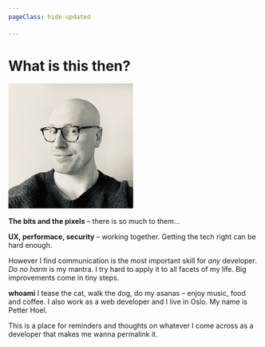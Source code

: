 ```yaml
---
pageClass: hide-updated

---
```


# What is this then?
<p>
<img src="../assets/images/petter-2.jpg" alt="petters face" class="about-image">

**The bits and the pixels** – there is so much to them...

**UX, performace, security** – working together. Getting the tech right can be hard enough.

However I find communication is the most important skill for _any_ developer. _Do no harm_ is my mantra. I try hard to apply it to all facets of my life. Big improvements come in tiny steps.

**whoami**  I tease the cat, walk the dog, do my asanas – enjoy music, food and coffee. I also work as a web developer and I live in Oslo. My name is Petter Hoel.

This is a place for reminders and thoughts on whatever I come across as a developer that makes me wanna permalink it.

</p>
